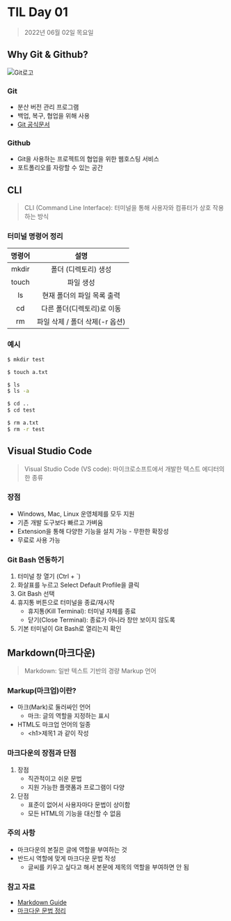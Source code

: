 # TIL Day 01

>  2022년 06월 02일 목요일



## Why Git & Github?

![Git로고](https://git-scm.com/images/logos/2color-lightbg@2x.png)

### Git

- 분산 버전 관리 프로그램
- 백업, 복구, 협업을 위해 사용
- [Git 공식문서](https://git-scm.com/book/ko/v2)

### Github

- Git을 사용하는 프로젝트의 협업을 위한 웹호스팅 서비스
- 포트폴리오를 자랑할 수 있는 공간



## CLI

> CLI (Command Line Interface): 터미널을 통해 사용자와 컴퓨터가 상호 작용하는 방식

### 터미널 명령어 정리

| 명령어 |              설명              |
| :----: | :----------------------------: |
| mkdir  |      폴더 (디렉토리) 생성      |
| touch  |           파일 생성            |
|   ls   |   현재 폴더의 파일 목록 출력   |
|   cd   |   다른 폴더(디렉토리)로 이동   |
|   rm   | 파일 삭제 / 폴더 삭제(-r 옵션) |

### 예시

```bash
$ mkdir test

$ touch a.txt

$ ls
$ ls -a

$ cd ..
$ cd test

$ rm a.txt
$ rm -r test
```



## Visual Studio Code

> Visual Studio Code (VS code): 마이크로소프트에서 개발한 텍스트 에디터의 한 종류

### 장점

- Windows, Mac, Linux 운영체제를 모두 지원
- 기존 개발 도구보다 빠르고 가벼움
- Extension을 통해 다양한 기능을 설치 가능 -  무한한 확장성
- 무료로 사용 가능

### Git Bash 연동하기

1. 터미널 창 열기 (Ctrl + `)
2. 화살표를 누르고 Select Default Profile을 클릭
3. Git Bash 선택
4. 휴지통 버튼으로 터미널을 종료/재시작
   - 휴지통(Kill Terminal): 터미널 자체를 종료
   - 닫기(Close Terminal): 종료가 아니라 창만 보이지 않도록
5. 기본 터미널이 Git Bash로 열리는지 확인



## Markdown(마크다운)

> Markdown: 일반 텍스트 기반의 경량 Markup 언어

### Markup(마크업)이란?

- 마크(Mark)로 둘러싸인 언어
  - 마크: 글의 역할을 지정하는 표시
- HTML도 마크업 언어의 일종
  - \<h1>제목1</h1> 과 같이 작성


### 마크다운의 장점과 단점

1. 장점
   - 직관적이고 쉬운 문법
   - 지원 가능한 플랫폼과 프로그램이 다양
2. 단점
   - 표준이 없어서 사용자마다 문법이 상이함
   - 모든 HTML의 기능을 대신할 수 없음

### 주의 사항

- 마크다운의 본질은 글에 역할을 부여하는 것
- 반드시 역할에 맞게 마크다운 문법 작성
  - 글씨를 키우고 싶다고 해서 본문에 제목의 역할을 부여하면 안 됨

### 참고 자료

- [Markdown Guide](https://www.markdownguide.org/basic-syntax/)
- [마크다운 문법 정리](https://gist.github.com/ihoneymon/652be052a0727ad59601)

